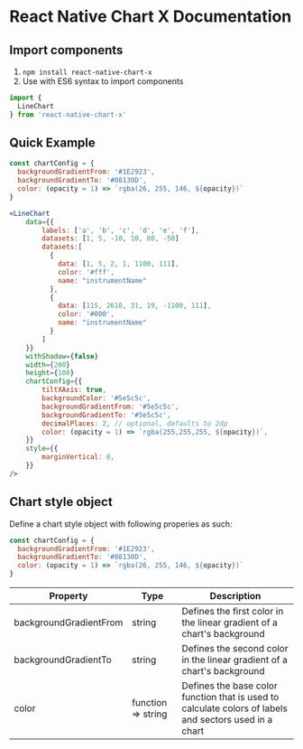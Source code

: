 # React Native Chart X Documentation

## Import components
1. `npm install react-native-chart-x`
2. Use with ES6 syntax to import components

```js
import {
  LineChart
} from 'react-native-chart-x'

```

## Quick Example
```js
const chartConfig = {
  backgroundGradientFrom: '#1E2923',
  backgroundGradientTo: '#08130D',
  color: (opacity = 1) => `rgba(26, 255, 146, ${opacity})`
}
```

```jsx
<LineChart
    data={{
        labels: ['a', 'b', 'c', 'd', 'e', 'f'],
        datasets: [1, 5, -10, 10, 80, -50]
        datasets:[
          {
            data: [1, 5, 2, 1, 1100, 111],
            color: '#fff',
            name: "instrumentName"
          },
          {
            data: [115, 2618, 31, 19, -1100, 111],
            color: '#000',
            name: "instrumentName"
          }
        ]
    }}
    withShadow={false}
    width={200}
    height={100}
    chartConfig={{
        tiltXAxis: true,
        backgroundColor: '#5e5c5c',
        backgroundGradientFrom: '#5e5c5c',
        backgroundGradientTo: '#5e5c5c',
        decimalPlaces: 2, // optional, defaults to 2dp
        color: (opacity = 1) => `rgba(255,255,255, ${opacity})`,
    }}
    style={{
        marginVertical: 8,
    }}
/>
```

## Chart style object
Define a chart style object with following properies as such:
```js
const chartConfig = {
  backgroundGradientFrom: '#1E2923',
  backgroundGradientTo: '#08130D',
  color: (opacity = 1) => `rgba(26, 255, 146, ${opacity})`
}
```

| Property        | Type           | Description  |
| ------------- |-------------| -----|
| backgroundGradientFrom | string | Defines the first color in the linear gradient of a chart's background  |
| backgroundGradientTo | string | Defines the second color in the linear gradient of a chart's background |
| color | function => string | Defines the base color function that is used to calculate colors of labels and sectors used in a chart |